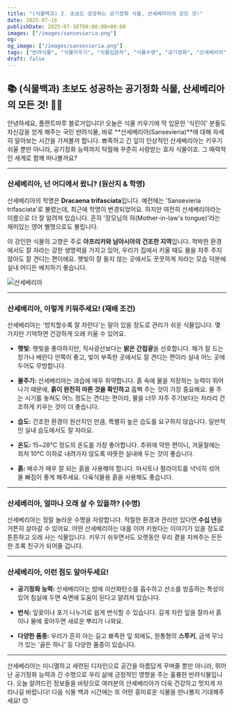 ```yaml
---
title: "(식물백과) 3. 초보도 성공하는 공기정화 식물, 산세베리아의 모든 것!" 
date: 2025-07-16
publishDate: 2025-07-16T00:00:00+09:00
images: ["/images/sansevieria.png"]
og:
og_image: ["/images/sansevieria.png"]
tags: ["반려식물", "식물키우기", "식물입문자", "식물수명", "공기정화", "산세베리아"]
draft: false
---
```


## 📚 (식물백과) 초보도 성공하는 공기정화 식물, 산세베리아의 모든 것! 🌵💚

안녕하세요, 플랜트마루 블로거입니다! 오늘은 식물 키우기에 막 입문한 '식린이' 분들도 자신감을 얻게 해주는 국민 반려식물, 바로 **산세베리아(Sansevieria)**에 대해 자세히 알아보는 시간을 가져볼까 합니다. 뾰족하고 긴 잎이 인상적인 산세베리아는 키우기 쉬울 뿐만 아니라, 공기정화 능력까지 탁월해 꾸준히 사랑받는 효자 식물이죠. 그 매력적인 세계로 함께 떠나볼까요?

---

### 산세베리아, 넌 어디에서 왔니? (원산지 & 학명)

산세베리아의 학명은 **Dracaena trifasciata**입니다. 예전에는 'Sansevieria trifasciata'로 불렸는데, 최근에 학명이 변경되었어요. 하지만 여전히 산세베리아라는 이름으로 더 잘 알려져 있습니다. 흔히 '장모님의 혀(Mother-in-law's tongue)'라는 재미있는 영어 별명으로도 불립니다.

이 강인한 식물의 고향은 주로 **아프리카와 남아시아의 건조한 지역**입니다. 척박한 환경에서도 잘 자라는 강한 생명력을 가지고 있어, 우리가 집에서 키울 때도 물을 자주 주지 않아도 잘 견디는 편이에요. 햇빛이 잘 들지 않는 곳에서도 꿋꿋하게 자라는 모습 덕분에 실내 어디든 배치하기 좋습니다.

![산세베리아](/images/sansevieria.png)

---

### 산세베리아, 이렇게 키워주세요! (재배 조건)

산세베리아는 '방치할수록 잘 자란다'는 말이 있을 정도로 관리가 쉬운 식물입니다. 몇 가지만 기억하면 건강하게 오래 키울 수 있어요.

- **햇빛:** 햇빛을 좋아하지만, 직사광선보다는 **밝은 간접광**을 선호합니다. 해가 잘 드는 창가나 베란다 안쪽이 좋고, 빛이 부족한 곳에서도 잘 견디는 편이라 실내 어느 곳에 두어도 무방합니다.
    
- **물주기:** 산세베리아는 과습에 매우 취약합니다. 흙 속에 물을 저장하는 능력이 뛰어나기 때문에, **흙이 완전히 마른 것을 확인하고** 흠뻑 주는 것이 가장 중요해요. 물 주는 시기를 놓쳐도 어느 정도는 견디는 편이라, 물을 너무 자주 주기보다는 차라리 건조하게 키우는 것이 더 좋습니다.
    
- **습도:** 건조한 환경이 원산지인 만큼, 특별히 높은 습도를 요구하지 않습니다. 일반적인 실내 습도에서도 잘 자라요.
    
- **온도:** 15~28°C 정도의 온도를 가장 좋아합니다. 추위에 약한 편이니, 겨울철에는 최저 10°C 이하로 내려가지 않도록 따뜻한 실내에 두는 것이 좋습니다.
    
- **흙:** 배수가 매우 잘 되는 흙을 사용해야 합니다. 마사토나 펄라이트를 넉넉히 섞어 물 빠짐이 좋게 해주세요. 다육식물용 흙을 사용해도 좋습니다.
    

---

### 산세베리아, 얼마나 오래 살 수 있을까? (수명)

산세베리아는 정말 놀라운 수명을 자랑합니다. 적절한 환경과 관리만 있다면 **수십 년**을 거뜬히 살아갈 수 있어요. 어떤 산세베리아는 대를 이어 키웠다는 이야기가 있을 정도로 튼튼하고 오래 사는 식물입니다. 키우기 쉬우면서도 오랫동안 우리 곁을 지켜주는 든든한 초록 친구가 되어줄 겁니다.

---

### 산세베리아, 이런 점도 알아두세요!

- **공기정화 능력:** 산세베리아는 밤에 이산화탄소를 흡수하고 산소를 방출하는 특성이 있어 침실에 두면 숙면에 도움이 된다고 알려져 있습니다.
    
- **번식:** 잎꽂이나 포기 나누기로 쉽게 번식할 수 있습니다. 길게 자란 잎을 잘라서 흙이나 물에 꽂아두면 새로운 뿌리가 나와요.
    
- **다양한 품종:** 우리가 흔히 아는 길고 뾰족한 잎 외에도, 원통형의 **스투키**, 금색 무늬가 있는 '골든 하니' 등 다양한 품종이 있습니다.
    

---

산세베리아는 미니멀하고 세련된 디자인으로 공간을 아름답게 꾸며줄 뿐만 아니라, 뛰어난 공기정화 능력과 긴 수명으로 우리 삶에 긍정적인 영향을 주는 훌륭한 반려식물입니다. 오늘 알려드린 정보들을 바탕으로 여러분의 산세베리아가 더욱 건강하고 멋지게 자라나길 바랍니다! 다음 식물 백과 시간에는 또 어떤 흥미로운 식물을 만나볼지 기대해주세요! 😊